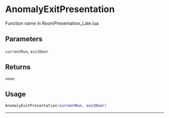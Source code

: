 # AnomalyExitPresentation
Function name in RoomPresentation_Late.lua
## Parameters
`currentRun`, `exitDoor`
## Returns
`none`
## Usage
```lua
AnomalyExitPresentation(currentRun, exitDoor)
```
---
